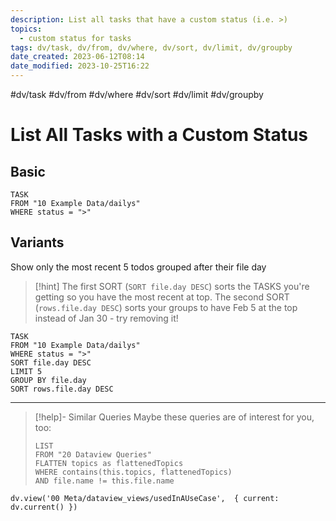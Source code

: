 ```yaml
---
description: List all tasks that have a custom status (i.e. >)
topics:
  - custom status for tasks
tags: dv/task, dv/from, dv/where, dv/sort, dv/limit, dv/groupby
date_created: 2023-06-12T08:14
date_modified: 2023-10-25T16:22
---
```


#dv/task #dv/from #dv/where #dv/sort #dv/limit #dv/groupby

# List All Tasks with a Custom Status

## Basic

```dataview
TASK
FROM "10 Example Data/dailys"
WHERE status = ">"
```

## Variants

Show only the most recent 5 todos grouped after their file day

> [!hint]
> The first SORT (`SORT file.day DESC`) sorts the TASKS you're getting so you have the most recent at top. The second SORT (`rows.file.day DESC`) sorts your groups to have Feb 5 at the top instead of Jan 30 - try removing it!

```dataview
TASK
FROM "10 Example Data/dailys"
WHERE status = ">"
SORT file.day DESC
LIMIT 5
GROUP BY file.day
SORT rows.file.day DESC
```

---

<!-- === end of query page ===  -->

> [!help]- Similar Queries
> Maybe these queries are of interest for you, too:
>
> ```dataview
> LIST
> FROM "20 Dataview Queries"
> FLATTEN topics as flattenedTopics
> WHERE contains(this.topics, flattenedTopics)
> AND file.name != this.file.name
> ```

```dataviewjs
dv.view('00 Meta/dataview_views/usedInAUseCase',  { current: dv.current() })
```

